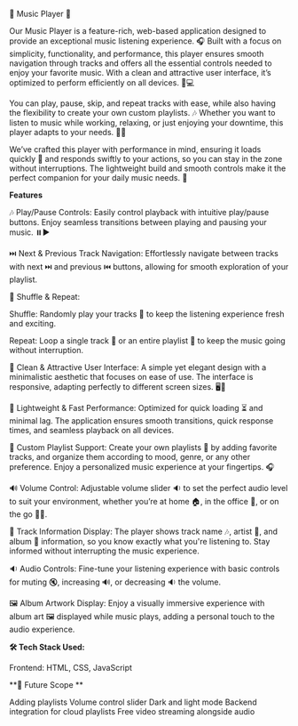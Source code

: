 🎵 Music Player 🎵

Our Music Player is a feature-rich, web-based application designed to provide an exceptional music listening experience. 🎧 Built with a focus on simplicity, functionality, and performance, this player ensures smooth navigation through tracks and offers all the essential controls needed to enjoy your favorite music. With a clean and attractive user interface, it’s optimized to perform efficiently on all devices. 📱💻

You can play, pause, skip, and repeat tracks with ease, while also having the flexibility to create your own custom playlists. 🎶 Whether you want to listen to music while working, relaxing, or just enjoying your downtime, this player adapts to your needs. 🧘‍♂️

We’ve crafted this player with performance in mind, ensuring it loads quickly 🚀 and responds swiftly to your actions, so you can stay in the zone without interruptions. The lightweight build and smooth controls make it the perfect companion for your daily music needs. 🎵

**Features**

🎶 Play/Pause Controls:
Easily control playback with intuitive play/pause buttons. Enjoy seamless transitions between playing and pausing your music. ⏸️▶️

⏭️ Next & Previous Track Navigation:
Effortlessly navigate between tracks with next ⏭️ and previous ⏮️ buttons, allowing for smooth exploration of your playlist.

🔀 Shuffle & Repeat:

Shuffle: Randomly play your tracks 🔄 to keep the listening experience fresh and exciting.

Repeat: Loop a single track 🔂 or an entire playlist 🔁 to keep the music going without interruption.

🎨 Clean & Attractive User Interface:
A simple yet elegant design with a minimalistic aesthetic that focuses on ease of use. The interface is responsive, adapting perfectly to different screen sizes. 🖥️📱

🚀 Lightweight & Fast Performance:
Optimized for quick loading ⏳ and minimal lag. The application ensures smooth transitions, quick response times, and seamless playback on all devices.

🎵 Custom Playlist Support:
Create your own playlists 📝 by adding favorite tracks, and organize them according to mood, genre, or any other preference. Enjoy a personalized music experience at your fingertips. 🎧

🔊 Volume Control:
Adjustable volume slider 🔉 to set the perfect audio level to suit your environment, whether you’re at home 🏠, in the office 🏢, or on the go 🚶‍♀️.

📅 Track Information Display:
The player shows track name 🎶, artist 🎤, and album 🎼 information, so you know exactly what you're listening to. Stay informed without interrupting the music experience.

🔉 Audio Controls:
Fine-tune your listening experience with basic controls for muting 🔇, increasing 🔊, or decreasing 🔉 the volume.

🖼️ Album Artwork Display:
Enjoy a visually immersive experience with album art 🖼️ displayed while music plays, adding a personal touch to the audio experience.



**🛠️ Tech Stack Used:**

Frontend: HTML, CSS, JavaScript

**📢 Future Scope **

Adding playlists
Volume control slider
Dark and light mode
Backend integration for cloud playlists
Free video streaming alongside audio

